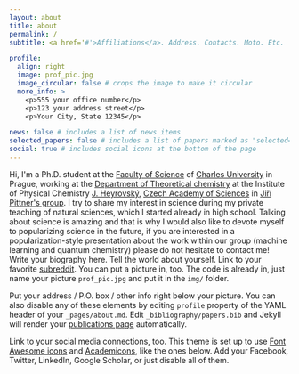 ```yaml
---
layout: about
title: about
permalink: /
subtitle: <a href='#'>Affiliations</a>. Address. Contacts. Moto. Etc.

profile:
  align: right
  image: prof_pic.jpg
  image_circular: false # crops the image to make it circular
  more_info: >
    <p>555 your office number</p>
    <p>123 your address street</p>
    <p>Your City, State 12345</p>

news: false # includes a list of news items
selected_papers: false # includes a list of papers marked as "selected={true}"
social: true # includes social icons at the bottom of the page
---
```


Hi, I'm a Ph.D. student at the [Faculty of Science](https://www.natur.cuni.cz/eng) of [Charles University](https://en.wikipedia.org/wiki/Charles_University) in Prague, working at the [Department of Theoretical chemistry](https://www.jh-inst.cas.cz/department/department-of-theoretical-chemistry#department) at the Institute of Physical Chemistry [J. Heyrovský](https://en.wikipedia.org/wiki/Jaroslav_Heyrovsk%C3%BD), [Czech Academy of Sciences](https://www.avcr.cz/en/) in [Jiří Pittner's group](https://www.jh-inst.cas.cz/~pittner/). I try to share my interest in science during my private teaching of natural sciences, which I started already in high school. Talking about science is amazing and that is why I would also like to devote myself to popularizing science in the future, if you are interested in a popularization-style presentation about the work within our group (machine learning and quantum chemistry) please do not hesitate to contact me!
Write your biography here. Tell the world about yourself. Link to your favorite [subreddit](http://reddit.com). You can put a picture in, too. The code is already in, just name your picture `prof_pic.jpg` and put it in the `img/` folder.

Put your address / P.O. box / other info right below your picture. You can also disable any of these elements by editing `profile` property of the YAML header of your `_pages/about.md`. Edit `_bibliography/papers.bib` and Jekyll will render your [publications page](/al-folio/publications/) automatically.

Link to your social media connections, too. This theme is set up to use [Font Awesome icons](https://fontawesome.com/) and [Academicons](https://jpswalsh.github.io/academicons/), like the ones below. Add your Facebook, Twitter, LinkedIn, Google Scholar, or just disable all of them.
